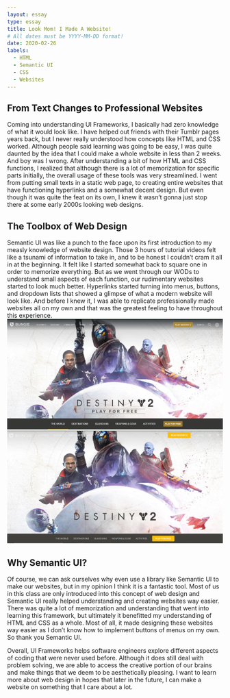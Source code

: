 ```yaml
---
layout: essay
type: essay
title: Look Mom! I Made A Website!
# All dates must be YYYY-MM-DD format!
date: 2020-02-26
labels:
  - HTML
  - Semantic UI
  - CSS
  - Websites
---
```


## From Text Changes to Professional Websites

Coming into understanding UI Frameworks, I basically had zero knowledge of what it would look like. I have helped out friends with their Tumblr pages years back, but I never really understood how concepts like HTML and CSS worked. Although people said learning was going to be easy, I was quite daunted by the idea that I could make a whole website in less than 2 weeks. And boy was I wrong. After understanding a bit of how HTML and CSS functions, I realized that although there is a lot of memorization for specific parts initially, the overall usage of these tools was very streamlined. I went from putting small texts in a static web page, to creating entire websites that have functioning hyperlinks and a somewhat decent design. But even though it was quite the feat on its own, I knew it wasn’t gonna just stop there at some early 2000s looking web designs.

## The Toolbox of Web Design

Semantic UI was like a punch to the face upon its first introduction to my measly knowledge of website design. Those 3 hours of tutorial videos felt like a tsunami of information to take in, and to be honest I couldn’t cram it all in at the beginning. It felt like I started somewhat back to square one in order to memorize everything. But as we went through our WODs to understand small aspects of each function, our rudimentary websites started to look much better. Hyperlinks started turning into menus, buttons, and dropdown lists that showed a glimpse of what a modern website will look like. And before I knew it, I was able to replicate professionally made websites all on my own and that was the greatest feeling to have throughout this experience.
<img class="ui medium left image" src="../images/Bungie-Original.png">
<img class="ui medium original image" src="../images/Bungie-Recreated.png">
## Why Semantic UI?

Of course, we can ask ourselves why even use a library like Semantic UI to make our websites, but in my opinion I think it is a fantastic tool. Most of us in this class are only introduced into this concept of web design and Semantic UI really helped understanding and creating websites way easier. There was quite a lot of memorization and understanding that went into learning this framework, but ultimately it benefitted my understanding of HTML and CSS as a whole. Most of all, it made designing these websites way easier as I don’t know how to implement buttons of menus on my own. So thank you Semantic UI.

Overall, UI Frameworks helps software engineers explore different aspects of coding that were never used before. Although it does still deal with problem solving, we are able to access the creative portion of our brains and make things that we deem to be aesthetically pleasing. I want to learn more about web design in hopes that later in the future, I can make a website on something that I care about a lot.
